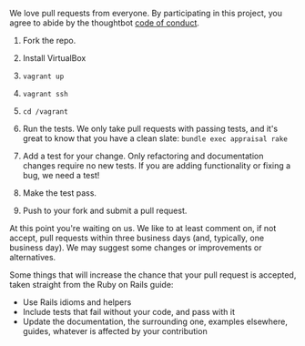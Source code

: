 We love pull requests from everyone. By participating in this project, you agree
to abide by the thoughtbot [code of conduct].

[code of conduct]: https://thoughtbot.com/open-source-code-of-conduct

1. Fork the repo.

2. Install VirtualBox

3. `vagrant up`

4. `vagrant ssh`

5. `cd /vagrant`

6. Run the tests. We only take pull requests with passing tests, and it's great
   to know that you have a clean slate: `bundle exec appraisal rake`

7. Add a test for your change. Only refactoring and documentation changes
   require no new tests. If you are adding functionality or fixing a
   bug, we need a test!

8. Make the test pass.

9. Push to your fork and submit a pull request.

At this point you're waiting on us. We like to at least comment on, if not
accept, pull requests within three business days (and, typically, one business
day). We may suggest some changes or improvements or alternatives.

Some things that will increase the chance that your pull request is accepted,
taken straight from the Ruby on Rails guide:

* Use Rails idioms and helpers
* Include tests that fail without your code, and pass with it
* Update the documentation, the surrounding one, examples elsewhere, guides,
  whatever is affected by your contribution
